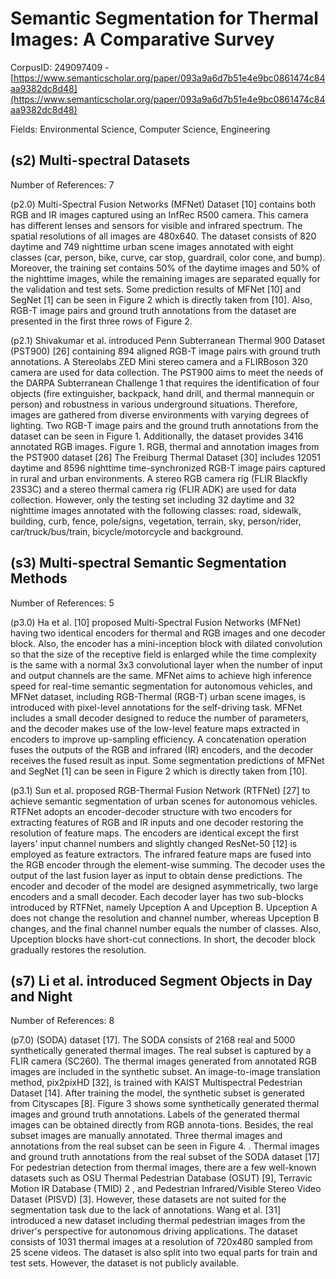# Semantic Segmentation for Thermal Images: A Comparative Survey

CorpusID: 249097409 - [https://www.semanticscholar.org/paper/093a9a6d7b51e4e9bc0861474c84aa9382dc8d48](https://www.semanticscholar.org/paper/093a9a6d7b51e4e9bc0861474c84aa9382dc8d48)

Fields: Environmental Science, Computer Science, Engineering

## (s2) Multi-spectral Datasets
Number of References: 7

(p2.0) Multi-Spectral Fusion Networks (MFNet) Dataset [10] contains both RGB and IR images captured using an InfRec R500 camera. This camera has different lenses and sensors for visible and infrared spectrum. The spatial resolutions of all images are 480x640. The dataset consists of 820 daytime and 749 nighttime urban scene images annotated with eight classes (car, person, bike, curve, car stop, guardrail, color cone, and bump). Moreover, the training set contains 50% of the daytime images and 50% of the nighttime images, while the remaining images are separated equally for the validation and test sets. Some prediction results of MFNet [10] and SegNet [1] can be seen in Figure 2 which is directly taken from [10]. Also, RGB-T image pairs and ground truth annotations from the dataset are presented in the first three rows of Figure 2.

(p2.1) Shivakumar et al. introduced Penn Subterranean Thermal 900 Dataset (PST900) [26] containing 894 aligned RGB-T image pairs with ground truth annotations. A Stereolabs ZED Mini stereo camera and a FLIRBoson 320 camera are used for data collection. The PST900 aims to meet the needs of the DARPA Subterranean Challenge 1 that requires the identification of four objects (fire extinguisher, backpack, hand drill, and thermal mannequin or person) and robustness in various underground situations. Therefore, images are gathered from diverse environments with varying degrees of lighting. Two RGB-T image pairs and the ground truth annotations from the dataset can be seen in Figure 1. Additionally, the dataset provides 3416 annotated RGB images. Figure 1. RGB, thermal and annotation images from the PST900 dataset [26] The Freiburg Thermal Dataset [30] includes 12051 daytime and 8596 nighttime time-synchronized RGB-T image pairs captured in rural and urban environments. A stereo RGB camera rig (FLIR Blackfly 23S3C) and a stereo thermal camera rig (FLIR ADK) are used for data collection. However, only the testing set including 32 daytime and 32 nighttime images annotated with the following classes: road, sidewalk, building, curb, fence, pole/signs, vegetation, terrain, sky, person/rider, car/truck/bus/train, bicycle/motorcycle and background.
## (s3) Multi-spectral Semantic Segmentation Methods
Number of References: 5

(p3.0) Ha et al. [10] proposed Multi-Spectral Fusion Networks (MFNet) having two identical encoders for thermal and RGB images and one decoder block. Also, the encoder has a mini-inception block with dilated convolution so that the size of the receptive field is enlarged while the time complexity is the same with a normal 3x3 convolutional layer when the number of input and output channels are the same. MFNet aims to achieve high inference speed for real-time semantic segmentation for autonomous vehicles, and MFNet dataset, including RGB-Thermal (RGB-T) urban scene images, is introduced with pixel-level annotations for the self-driving task. MFNet includes a small decoder designed to reduce the number of parameters, and the decoder makes use of the low-level feature maps extracted in encoders to improve up-sampling efficiency. A concatenation operation fuses the outputs of the RGB and infrared (IR) encoders, and the decoder receives the fused result as input. Some segmentation predictions of MFNet and SegNet [1] can be seen in Figure 2 which is directly taken from [10].

(p3.1) Sun et al. proposed RGB-Thermal Fusion Network (RTFNet) [27] to achieve semantic segmentation of urban scenes for autonomous vehicles. RTFNet adopts an encoder-decoder structure with two encoders for extracting features of RGB and IR inputs and one decoder restoring the resolution of feature maps. The encoders are identical except the first layers' input channel numbers and slightly changed ResNet-50 [12] is employed as feature extractors. The infrared feature maps are fused into the RGB encoder through the element-wise summing. The decoder uses the output of the last fusion layer as input to obtain dense predictions. The encoder and decoder of the model are designed asymmetrically, two large encoders and a small decoder. Each decoder layer has two sub-blocks introduced by RTFNet, namely Upception A and Upception B. Upception A does not change the resolution and channel number, whereas Upception B changes, and the final channel number equals the number of classes. Also, Upception blocks have short-cut connections. In short, the decoder block gradually restores the resolution.
## (s7) Li et al. introduced Segment Objects in Day and Night
Number of References: 8

(p7.0) (SODA) dataset [17]. The SODA consists of 2168 real and 5000 synthetically generated thermal images. The real subset is captured by a FLIR camera (SC260). The thermal images generated from annotated RGB images are included in the synthetic subset. An image-to-image translation method, pix2pixHD [32], is trained with KAIST Multispectral Pedestrian Dataset [14]. After training the model, the synthetic subset is generated from Cityscapes [8]. Figure 3 shows some synthetically generated thermal images and ground truth annotations. Labels of the generated thermal images can be obtained directly from RGB annota-tions. Besides, the real subset images are manually annotated. Three thermal images and annotations from the real subset can be seen in Figure 4.  . Thermal images and ground truth annotations from the real subset of the SODA dataset [17] For pedestrian detection from thermal images, there are a few well-known datasets such as OSU Thermal Pedestrian Database (OSUT) [9], Terravic Motion IR Database (TMID) 2 , and Pedestrian Infrared/Visible Stereo Video Dataset (PISVD) [3]. However, these datasets are not suited for the segmentation task due to the lack of annotations. Wang et al. [31] introduced a new dataset including thermal pedestrian images from the driver's perspective for autonomous driving applications. The dataset consists of 1031 thermal images at a resolution of 720x480 sampled from 25 scene videos. The dataset is also split into two equal parts for train and test sets. However, the dataset is not publicly available.
